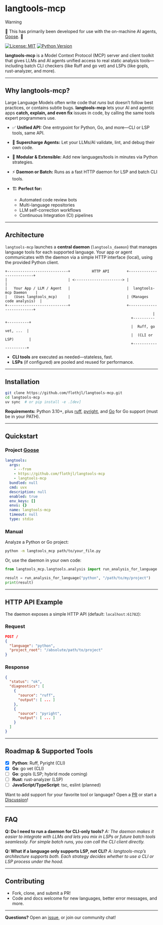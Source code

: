 # langtools-mcp

> [!WARNING]
> 🚧 This has primarily been developed for use with the on-machine AI agents, [Goose](https://block.github.io/goose/docs/quickstart/). 🚧

[![License: MIT](https://img.shields.io/badge/License-MIT-blue.svg)](https://opensource.org/licenses/MIT) [![Python Version](https://img.shields.io/badge/python-3.10+-blue.svg)](https://www.python.org/downloads/)

**langtools-mcp** is a Model Context Protocol (MCP) server and client toolkit that gives LLMs and AI agents unified access to real static analysis tools—including batch CLI checkers (like Ruff and go vet) and LSPs (like gopls, rust-analyzer, and more).

---

## Why langtools-mcp?

Large Language Models often write code that _runs_ but doesn’t follow best practices, or contains subtle bugs. **langtools-mcp** lets your AI and agentic apps **catch, explain, and even fix** issues in code, by calling the same tools expert programmers use.

- ✅ **Unified API:** One entrypoint for Python, Go, and more—CLI or LSP tools, same API.
- 🧠 **Supercharge Agents:** Let your LLMs/AI validate, lint, and debug their own code.
- 🧩 **Modular & Extensible:** Add new languages/tools in minutes via Python strategies.
- ⚡ **Daemon or Batch:** Runs as a fast HTTP daemon for LSP and batch CLI tools.
- 🏗️ **Perfect for:**

  - Automated code review bots
  - Multi-language repositories
  - LLM self-correction workflows
  - Continuous Integration (CI) pipelines

---

## Architecture

`langtools-mcp` launches a **central daemon** (`langtools_daemon`) that manages language tools for each supported language.
Your app or agent communicates with the daemon via a simple HTTP interface (local), using the provided Python client.

```
+----------------------------+          HTTP API        +--------------------------+
|                            | <----------------------> |                          |
|   Your App / LLM / Agent   |                          |  langtools-mcp Daemon    |
|   (Uses langtools_mcp)     |                          | (Manages code analysis)  |
+----------------------------+                          +--------------------------+
                                                                    |
                                                          +----------+----------+
                                                          |  Ruff, go vet, ...  |
                                                          |  (CLI or LSP)       |
                                                          +---------------------+
```

- **CLI tools** are executed as needed—stateless, fast.
- **LSPs** (if configured) are pooled and reused for performance.

---

## Installation

```bash
git clone https://github.com/flothjl/langtools-mcp.git
cd langtools-mcp
uv sync  # or pip install -e .[dev]
```

**Requirements:** Python 3.10+, plus [ruff](https://docs.astral.sh/ruff/), [pyright](https://github.com/microsoft/pyright), and [Go](https://go.dev/doc/install) for Go support (must be in your PATH).

---

## Quickstart

### Project [Goose](https://block.github.io/goose/docs/quickstart/)

```yaml
langtools:
  args:
    - --from
    - https://github.com/flothjl/langtools-mcp
    - langtools-mcp
  bundled: null
  cmd: uvx
  description: null
  enabled: true
  env_keys: []
  envs: {}
  name: langtools-mcp
  timeout: null
  type: stdio
```

### Manual

Analyze a Python or Go project:

```bash
python -m langtools_mcp path/to/your_file.py
```

Or, use the daemon in your own code:

```python
from langtools_mcp.langtools.analysis import run_analysis_for_language

result = run_analysis_for_language("python", "/path/to/my/project")
print(result)
```

---

## HTTP API Example

The daemon exposes a simple HTTP API (default: `localhost:61782`):

### Request

```json
POST /
{
  "language": "python",
  "project_root": "/absolute/path/to/project"
}
```

### Response

```json
{
  "status": "ok",
  "diagnostics": [
    {
      "source": "ruff",
      "output": [ ... ]
    },
    {
      "source": "pyright",
      "output": [ ... ]
    }
  ]
}
```

---

## Roadmap & Supported Tools

- [x] **Python**: Ruff, Pyright (CLI)
- [x] **Go**: go vet (CLI)
- [ ] **Go**: gopls (LSP; hybrid mode coming)
- [ ] **Rust**: rust-analyzer (LSP)
- [ ] **JavaScript/TypeScript**: tsc, eslint (planned)

Want to add support for your favorite tool or language?
Open a [PR](https://github.com/flothjl/langtools-mcp/pulls) or start a [Discussion](https://github.com/flothjl/langtools-mcp/discussions)!

---

## FAQ

**Q: Do I need to run a daemon for CLI-only tools?**
_A: The daemon makes it easier to integrate with LLMs and lets you mix in LSPs or future batch tools seamlessly. For simple batch runs, you can call the CLI client directly._

**Q: What if a language only supports LSP, not CLI?**
_A: langtools-mcp’s architecture supports both. Each strategy decides whether to use a CLI or LSP process under the hood._

---

## Contributing

- Fork, clone, and submit a PR!
- Code and docs welcome for new languages, better error messages, and more.

---

**Questions?**
Open an [issue](https://github.com/flothjl/langtools-mcp/issues), or join our community chat!
